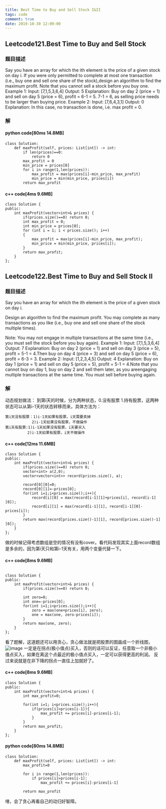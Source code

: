 ```yaml
---
title: Best Time to Buy and Sell Stock I&II
tags: code
comment: true
date: 2019-10-30 12:09:00
---
```

## Leetcode121.Best Time to Buy and Sell Stock
### 题目描述
Say you have an array for which the ith element is the price of a given stock on day i.
If you were only permitted to complete at most one transaction (i.e., buy one and sell one share of the stock),design an algorithm to find the maximum profit.
Note that you cannot sell a stock before you buy one.
Example 1:
Input: [7,1,5,3,6,4]
Output: 5
Explanation: Buy on day 2 (price = 1) and sell on day 5 (price = 6), profit = 6-1 = 5. 7-1 = 6, as selling price needs to be larger than buying price.
Example 2:
Input: [7,6,4,3,1]
Output: 0
Explanation: In this case, no transaction is done, i.e. max profit = 0.
### 解
#### python code[80ms 14.8MB]
```
class Solution:
    def maxProfit(self, prices: List[int]) -> int:
        if len(prices)==0:
            return 0
        max_profit = 0
        min_price = prices[0]
        for i in range(1,len(prices)):
            max_profit = max(prices[i]-min_price, max_profit)
            min_price = min(min_price, prices[i])
        return max_profit
```
#### c++ code[4ms 9.6MB]
```
class Solution {
public:
    int maxProfit(vector<int>& prices) {
        if(prices.size()==0) return 0;
        int max_profit = 0;
        int min_price = prices[0];
        for (int i = 1; i < prices.size(); i++)
        {
            max_profit = max(prices[i]-min_price, max_profit);
            min_price = min(min_price, prices[i]);
        }
        return max_profit;
    }
};
```
## Leetcode122.Best Time to Buy and Sell Stock II
### 题目描述
Say you have an array for which the ith element is the price of a given stock on day i.

Design an algorithm to find the maximum profit. You may complete as many transactions as you like (i.e., buy one and sell one share of the stock multiple times).

Note: You may not engage in multiple transactions at the same time (i.e., you must sell the stock before you buy again).
Example 1:
Input: [7,1,5,3,6,4]
Output: 7
Explanation: Buy on day 2 (price = 1) and sell on day 3 (price = 5), profit = 5-1 = 4.Then buy on day 4 (price = 3) and sell on day 5 (price = 6), profit = 6-3 = 3.
Example 2:
Input: [1,2,3,4,5]
Output: 4
Explanation: Buy on day 1 (price = 1) and sell on day 5 (price = 5), profit = 5-1 = 4.Note that you cannot buy on day 1, buy on day 2 and sell them later, as you areengaging multiple transactions at the same time. You must sell before buying again.
### 解
动态规划做法：
到第i天的时候，分为两种状态，0.没有股票 1.持有股票，这两种状态可以从第i-1天的状态转移而来，具体方法为：
```
第i天没有股票：1)i-1天如果有股票，i天需要卖掉 
            2)i-1天如果没有股票，不做操作
第i天有股票:1)i-1天如果没有股票，i天要买入
          2)i-1天如果有股票，i天不做操作
```
#### c++ code[12ms 11.6MB]
```
class Solution {
public:
    int maxProfit(vector<int>& prices) {
        if(prices.size()==0) return 0;
        vector<int> a(2,0);
        vector<vector<int>> record(prices.size(), a);

        record[0][0]=0;
        record[0][1]=-prices[0];
        for(int i=1;i<prices.size();i++){
            record[i][0] = max(record[i-1][1]+prices[i], record[i-1][0]);
            record[i][1] = max(record[i-1][1], record[i-1][0]-prices[i]);
        }
        return max(record[prices.size()-1][1], record[prices.size()-1][0]);
    }
};
```
做的时候记得考虑数组是空的情况有没有cover。看代码发现其实上面record数组是多余的，因为第i天只和第i-1天有关，用两个变量代替一下。
#### c++ code[8ms 9.6MB]
```

class Solution {
public:
    int maxProfit(vector<int>& prices) {
        if(prices.size()==0) return 0;

        int zero=0;
        int one=-prices[0];
        for(int i=1;i<prices.size();i++){
            zero = max(one+prices[i], zero);
            one = max(one, zero-prices[i]);
        }
        return max(one, zero);
    }
};
```
看了题解，这道题还可以用贪心，贪心做法就是把股票的图画成一个折线图，
![image](https://leetcode.com/media/original_images/122_maxprofit_1.PNG)
一定是在拐点(极小值点)买入，否则的话可以反证，任意取一个非极小值点买入，如果在离这个点最近的极小值点买入，一定可以获得更高的利润。
反过来说就是在非下降的拐点一直往上加就好了。
#### c++ code[8ms 9.6MB]
```
class Solution {
public:
    int maxProfit(vector<int>& prices) {
        int max_profit=0;

        for(int i=1; i<prices.size();i++){
            if(prices[i]>prices[i-1]){
                max_profit += prices[i]-prices[i-1];
            }
        }
        return max_profit;
    }
};
```
#### python code[80ms 14.8MB]
```
class Solution:
    def maxProfit(self, prices: List[int]) -> int:
        max_profit=0

        for i in range(1,len(prices)):
            if prices[i]>prices[i-1]:
                max_profit += prices[i]-prices[i-1]
        
        return max_profit
```
嗐，会了贪心再看自己的动归好智障。
